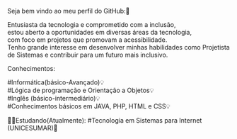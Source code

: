 Seja bem vindo ao meu perfil do GitHub:🥰

Entusiasta da tecnologia e comprometido com a inclusão,<br>
estou aberto a oportunidades em diversas áreas da tecnologia,<br>
com foco em projetos que promovam a acessibilidade. <br>
Tenho grande interesse em desenvolver minhas habilidades como Projetista de Sistemas e contribuir para um futuro mais inclusivo.<br>


Conhecimentos:

#Informática(básico-Avançado)💡<br>
#Lógica de programação e Orientação a Objetos💡<br>
#Inglês (básico-intermediário)💡<br>
#Conhecimentos básicos em JAVA, PHP, HTML e CSS💡

🧑‍💻Estudando(Atualmente):
#Tecnologia em Sistemas para Internet (UNICESUMAR)🏫<br>



